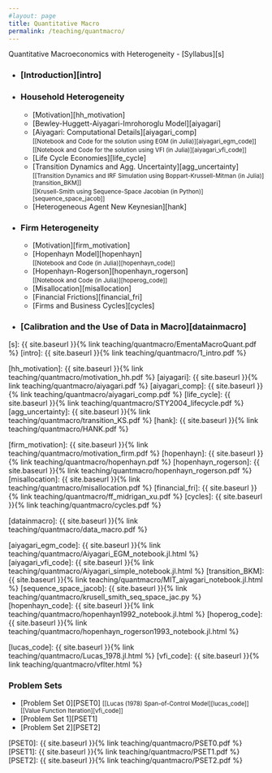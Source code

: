 ```yaml
---
#layout: page
title: Quantitative Macro
permalink: /teaching/quantmacro/
---
```


Quantitative Macroeconomics with Heterogeneity - [Syllabus][s]

* ### [Introduction][intro]

* ### Household Heterogeneity
	- [Motivation][hh_motivation]
	- [Bewley-Huggett-Aiyagari-Imrohoroglu Model][aiyagari] 
	- [Aiyagari: Computational Details][aiyagari_comp]<br/> 
	<small>[[Notebook and Code for the solution using EGM (in Julia)][aiyagari_egm_code]] </small>
	<br/> 	<small>[[Notebook and Code for the solution using VFI (in Julia)][aiyagari_vfi_code]] </small>
	- [Life Cycle Economies][life_cycle]
	- [Transition Dynamics and Agg. Uncertainty][agg_uncertainty]<br/> 
	<small>[[Transition Dynamics and IRF Simulation using Boppart-Krussell-Mitman (in Julia)][transition_BKM]] </small>
	<br/>  <small>[[Krusell-Smith using Sequence-Space Jacobian (in Python)][sequence_space_jacob]] </small>
	- [Heterogeneous Agent New Keynesian][hank]

* ### Firm Heterogeneity
	- [Motivation][firm_motivation]
	- [Hopenhayn Model][hopenhayn] <br/> <small>[[Notebook and Code (in Julia)][hopenhayn_code]] </small>
	- [Hopenhayn-Rogerson][hopenhayn_rogerson]<br/>
	 	<small>[[Notebook and Code (in Julia)][hoperog_code]] </small>
	- [Misallocation][misallocation]
	- [Financial Frictions][financial_fri]
	- [Firms and Business Cycles][cycles]

* ### [Calibration and the Use of Data in Macro][datainmacro]

[s]: {{ site.baseurl }}{% link teaching/quantmacro/EmentaMacroQuant.pdf %}
[intro]: {{ site.baseurl }}{% link teaching/quantmacro/1_intro.pdf %}

[hh_motivation]: {{ site.baseurl }}{% link teaching/quantmacro/motivation_hh.pdf %}
[aiyagari]: {{ site.baseurl }}{% link teaching/quantmacro/aiyagari.pdf %}
[aiyagari_comp]: {{ site.baseurl }}{% link teaching/quantmacro/aiyagari_comp.pdf %}
[life_cycle]: {{ site.baseurl }}{% link teaching/quantmacro/STY2004_lifecycle.pdf %}
[agg_uncertainty]: {{ site.baseurl }}{% link teaching/quantmacro/transition_KS.pdf %}
[hank]: {{ site.baseurl }}{% link teaching/quantmacro/HANK.pdf %}

[firm_motivation]: {{ site.baseurl }}{% link teaching/quantmacro/motivation_firm.pdf %}
[hopenhayn]: {{ site.baseurl }}{% link teaching/quantmacro/hopenhayn.pdf %}
[hopenhayn_rogerson]: {{ site.baseurl }}{% link teaching/quantmacro/hopenhayn_rogerson.pdf %}
[misallocation]: {{ site.baseurl }}{% link teaching/quantmacro/misallocation.pdf %}
[financial_fri]: {{ site.baseurl }}{% link teaching/quantmacro/ff_midrigan_xu.pdf %}
[cycles]: {{ site.baseurl }}{% link teaching/quantmacro/cycles.pdf %}

[datainmacro]: {{ site.baseurl }}{% link teaching/quantmacro/data_macro.pdf %}


[aiyagari_egm_code]: {{ site.baseurl }}{% link teaching/quantmacro/Aiyagari_EGM_notebook.jl.html %}
[aiyagari_vfi_code]: {{ site.baseurl }}{% link teaching/quantmacro/Aiyagari_simple_notebook.jl.html %}
[transition_BKM]: {{ site.baseurl }}{% link teaching/quantmacro/MIT_aiyagari_notebook.jl.html %}
[sequence_space_jacob]: {{ site.baseurl }}{% link teaching/quantmacro/krusell_smith_seq_space_jac.py %}
[hopenhayn_code]: {{ site.baseurl }}{% link teaching/quantmacro/hopenhayn1992_notebook.jl.html %}
[hoperog_code]: {{ site.baseurl }}{% link teaching/quantmacro/hopenhayn_rogerson1993_notebook.jl.html %}

[lucas_code]: {{ site.baseurl }}{% link teaching/quantmacro/Lucas_1978.jl.html %}
[vfi_code]: {{ site.baseurl }}{% link teaching/quantmacro/vfIter.html %}


### Problem Sets

* [Problem Set 0][PSET0] <small>[[Lucas (1978) Span-of-Control Model][lucas_code]] [[Value Function Iteration][vfi_code]]  </small>
* [Problem Set 1][PSET1]
* [Problem Set 2][PSET2]


[PSET0]: {{ site.baseurl }}{% link teaching/quantmacro/PSET0.pdf %}
[PSET1]: {{ site.baseurl }}{% link teaching/quantmacro/PSET1.pdf %}
[PSET2]: {{ site.baseurl }}{% link teaching/quantmacro/PSET2.pdf %}



